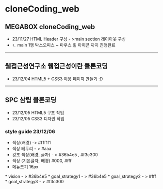 # cloneCoding_web 
## MEGABOX cloneCoding_web
* 23/11/27 HTML Header 구성 - >main section 레이아웃 구성 
* ㄴ main 1행 박스오피스 ~ 마우스 휠 아이콘 까지 진행완료 
--------------------------------------------------------------------
## 웹접근성연구소 웹접근성이란 클론코딩
* 23/12/04 HTML5 + CSS3 이용 페이지 만들기 :D
--------
## SPC 삼립 클론코딩 
* 23/12/05 HTML5 구조 작업 
* 23/12/05 CSS3 디자인 작업
### style guide 23/12/06
* 색상(배경) -> #f1f1f1
* 색상 테두리 - > #aaa
* 강조 색상(배경, 글자) - > #36b4e5 , #f3c300   
* 색상 (기본글자, 배경) #000, #fff
* 메뉴크기 16px 
<class>
* vision - > #36b4e5
* goal_strategy1 - > #36b4e5
* goal_strategy2 - > #fff 
* goal_strategy3 - > #f3c300


